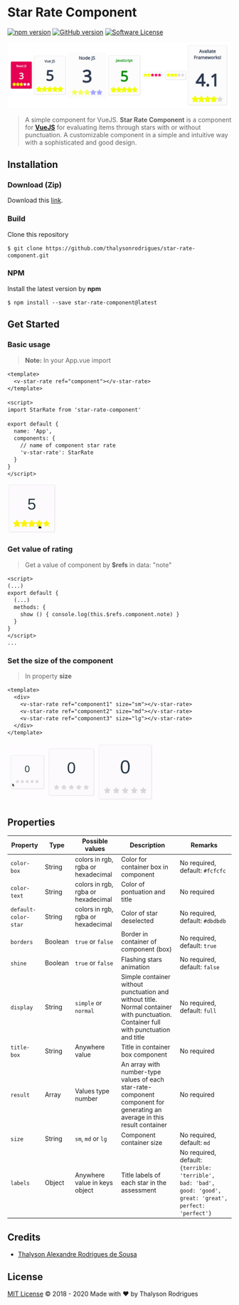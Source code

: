 # Star Rate Component

[![npm version](https://badge.fury.io/js/star-rate-component.svg)](https://badge.fury.io/js/star-rate-component)
[![GitHub version](https://badge.fury.io/gh/thalysonrodrigues%2Fstar-rate-component.svg)](https://badge.fury.io/gh/thalysonrodrigues%2Fstar-rate-component)
[![Software License](https://img.shields.io/apm/l/vim-mode.svg)](https://github.com/thalysonrodrigues/star-rate-component/blob/master/LICENSE)

<p align="center">
    <a href="https://github.com/thalysonrodrigues/star-rate-component">
        <img src="./docs/star-rate.png" alt="Star Rate Component" title="Star Rate Component">
    </a>
</p>

> A simple component for VueJS. **Star Rate Component** is a component for [**VueJS**](https://vuejs.org/) for evaluating items through stars with or without punctuation. A customizable component in a simple and intuitive way with a sophisticated and good design.

## Installation

### Download (Zip)

Download this [link](https://github.com/thalysonrodrigues/star-rate-component/archive/v1.0.1.zip).

### Build

Clone this repository

```
$ git clone https://github.com/thalysonrodrigues/star-rate-component.git
```

### NPM

Install the latest version by **npm**

```
$ npm install --save star-rate-component@latest
```

## Get Started

### Basic usage

> **Note:** In your App.vue import

```vue
<template>
  <v-star-rate ref="component"></v-star-rate>
</template>

<script>
import StarRate from 'star-rate-component'

export default {
  name: 'App',
  components: {
    // name of component star rate
    'v-star-rate': StarRate
  }
}
</script>
```
<img src="./docs/gif/basic-usage.gif" alt="Basic usage" title="Basic Usage">

### Get value of rating

> Get a value of component by **$refs** in data: "note"

```vue
<script>
(...)
export default {
  (...)
  methods: {
    show () { console.log(this.$refs.component.note) }
  }
}
</script>
...
```

### Set the size of the component

> In property **size**

```vue
<template>
  <div>
    <v-star-rate ref="component1" size="sm"></v-star-rate>
    <v-star-rate ref="component2" size="md"></v-star-rate>
    <v-star-rate ref="component3" size="lg"></v-star-rate>
  </div>
</template>
```

<img src="./docs/gif/size.gif" alt="Size of component" title="Size of component">

## Properties

Property | Type | Possible values | Description | Remarks |
---------|------|-----------------|-------------|---------|
```color-box```| String | colors in rgb, rgba or hexadecimal | Color for container box in component | No required, default: ```#fcfcfc``` |
```color-text```| String | colors in rgb, rgba or hexadecimal | Color of pontuation and title | No required |
```default-color-star```| String | colors in rgb, rgba or hexadecimal | Color of star deselected | No required, default: ```#dbdbdb``` |
```borders```| Boolean | ```true``` or ```false``` | Border in container of component (box) | No required, default: ```true``` |
```shine```| Boolean | ```true``` or ```false``` | Flashing stars animation | No required, default: ```false``` |
```display```| String | ```simple``` or ```normal```| Simple container without punctuation and without title. Normal container with punctuation. Container full with punctuation and title | No required, default: ```full``` |
```title-box```| String | Anywhere value | Title in container box component | No required |
```result```| Array | Values type number | An array with number-type values ​​of each star-rate-component component for generating an average in this result container | No required |
```size```| String | ```sm```, ```md``` or ```lg``` | Component container size | No required, default: ```md``` |
```labels```| Object | Anywhere value in keys object | Title labels of each star in the assessment | No required, default: ```{terrible: 'terrible', bad: 'bad', good: 'good', great: 'great', perfect: 'perfect'}``` |

## Credits

- [Thalyson Alexandre Rodrigues de Sousa](https://github.com/thalysonrodrigues)

## License 

[MIT License](https://github.com/thalysonrodrigues/star-rate-component/blob/master/LICENSE) © 2018 - 2020 Made with ♥ by Thalyson Rodrigues
